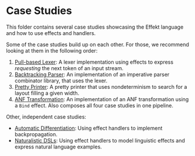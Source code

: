 # Case Studies

This folder contains several case studies showcasing the Effekt language and how to use effects and handlers.

Some of the case studies build up on each other. For those, we recommend looking at them in the following order:

1. [Pull-based Lexer](lexer.effekt.md): A lexer implementation using effects to express _requesting_ the next token
   of an input stream.
2. [Backtracking Parser](parser.effekt.md): An implementation of an imperative parser combinator library, that uses the lexer.
3. [Pretty Printer](prettyprinter.effekt.md): A pretty printer that uses nondeterminism to search for a layout filling a given width.
4. [ANF Transformation](anf.effekt.md): An implementation of an ANF transformation using a `Bind` effect. Also composes all four case studies in one pipeline.

Other, independent case studies:

- [Automatic Differentiation](ad.effekt.md): Using effect handlers to implement backpropagation.
- [Naturalistic DSLs](naturalisticdsls.effekt.md): Using effect handlers to model linguistic effects and express natural language examples.
